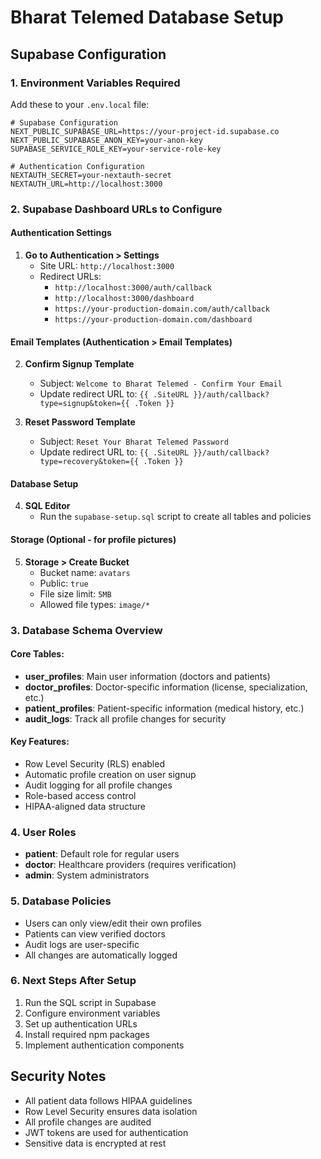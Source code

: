 # Bharat Telemed Database Setup

## Supabase Configuration

### 1. Environment Variables Required

Add these to your `.env.local` file:

```env
# Supabase Configuration
NEXT_PUBLIC_SUPABASE_URL=https://your-project-id.supabase.co
NEXT_PUBLIC_SUPABASE_ANON_KEY=your-anon-key
SUPABASE_SERVICE_ROLE_KEY=your-service-role-key

# Authentication Configuration
NEXTAUTH_SECRET=your-nextauth-secret
NEXTAUTH_URL=http://localhost:3000
```

### 2. Supabase Dashboard URLs to Configure

#### Authentication Settings
1. **Go to Authentication > Settings**
   - Site URL: `http://localhost:3000`
   - Redirect URLs:
     - `http://localhost:3000/auth/callback`
     - `http://localhost:3000/dashboard`
     - `https://your-production-domain.com/auth/callback`
     - `https://your-production-domain.com/dashboard`

#### Email Templates (Authentication > Email Templates)
2. **Confirm Signup Template**
   - Subject: `Welcome to Bharat Telemed - Confirm Your Email`
   - Update redirect URL to: `{{ .SiteURL }}/auth/callback?type=signup&token={{ .Token }}`

3. **Reset Password Template**
   - Subject: `Reset Your Bharat Telemed Password`
   - Update redirect URL to: `{{ .SiteURL }}/auth/callback?type=recovery&token={{ .Token }}`

#### Database Setup
4. **SQL Editor**
   - Run the `supabase-setup.sql` script to create all tables and policies

#### Storage (Optional - for profile pictures)
5. **Storage > Create Bucket**
   - Bucket name: `avatars`
   - Public: `true`
   - File size limit: `5MB`
   - Allowed file types: `image/*`

### 3. Database Schema Overview

#### Core Tables:
- **user_profiles**: Main user information (doctors and patients)
- **doctor_profiles**: Doctor-specific information (license, specialization, etc.)
- **patient_profiles**: Patient-specific information (medical history, etc.)
- **audit_logs**: Track all profile changes for security

#### Key Features:
- Row Level Security (RLS) enabled
- Automatic profile creation on user signup
- Audit logging for all profile changes
- Role-based access control
- HIPAA-aligned data structure

### 4. User Roles

- **patient**: Default role for regular users
- **doctor**: Healthcare providers (requires verification)
- **admin**: System administrators

### 5. Database Policies

- Users can only view/edit their own profiles
- Patients can view verified doctors
- Audit logs are user-specific
- All changes are automatically logged

### 6. Next Steps After Setup

1. Run the SQL script in Supabase
2. Configure environment variables
3. Set up authentication URLs
4. Install required npm packages
5. Implement authentication components

## Security Notes

- All patient data follows HIPAA guidelines
- Row Level Security ensures data isolation
- All profile changes are audited
- JWT tokens are used for authentication
- Sensitive data is encrypted at rest